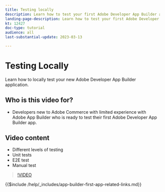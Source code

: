 ```yaml
---
title: Testing locally
description: Learn how to test your first Adobe Developer App Builder app.
landing-page-description: Learn how to test your first Adobe Developer App Builder app.
kt: 12427
doc-type: tutorial
audience: all
last-substantial-update: 2023-03-13

---
```


# Testing Locally

Learn how to locally test your new Adobe Developer App Builder application.

## Who is this video for?

* Developers new to Adobe Commerce with limited experience with Adobe App Builder who is ready to test their first Adobe Developer App Builder app.

## Video content

* Different levels of testing
* Unit tests
* E2E test
* Manual test

>[!VIDEO](https://video.tv.adobe.com/v/3416594)

{{$include /help/_includes/app-builder-first-app-related-links.md}}

